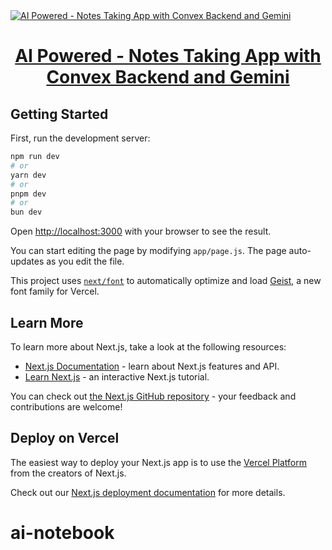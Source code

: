 
<a href="https://m6474n.github.io/">
  <img alt="AI Powered - Notes Taking App with Convex Backend and Gemini " src="[https://raw.githubusercontent.com/m6474n/next-blog/refs/heads/master/public/cover.png](https://raw.githubusercontent.com/m6474n/next-blog/refs/heads/master/public/cover.png](https://raw.githubusercontent.com/m6474n/ai-notebook/refs/heads/main/public/banner.png?token=GHSAT0AAAAAACXGTDVSRDYS7FQTDT77YH66ZZ3RYIA)">
  <h1 align="center">AI Powered - Notes Taking App with Convex Backend and Gemini </h1>
</a>

## Getting Started

First, run the development server:

```bash
npm run dev
# or
yarn dev
# or
pnpm dev
# or
bun dev
```

Open [http://localhost:3000](http://localhost:3000) with your browser to see the result.

You can start editing the page by modifying `app/page.js`. The page auto-updates as you edit the file.

This project uses [`next/font`](https://nextjs.org/docs/app/building-your-application/optimizing/fonts) to automatically optimize and load [Geist](https://vercel.com/font), a new font family for Vercel.

## Learn More

To learn more about Next.js, take a look at the following resources:

- [Next.js Documentation](https://nextjs.org/docs) - learn about Next.js features and API.
- [Learn Next.js](https://nextjs.org/learn) - an interactive Next.js tutorial.

You can check out [the Next.js GitHub repository](https://github.com/vercel/next.js) - your feedback and contributions are welcome!

## Deploy on Vercel

The easiest way to deploy your Next.js app is to use the [Vercel Platform](https://vercel.com/new?utm_medium=default-template&filter=next.js&utm_source=create-next-app&utm_campaign=create-next-app-readme) from the creators of Next.js.

Check out our [Next.js deployment documentation](https://nextjs.org/docs/app/building-your-application/deploying) for more details.
# ai-notebook
